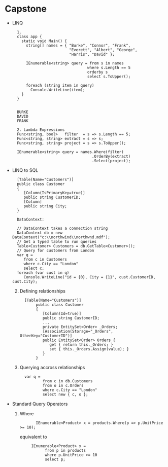 # Capstone
*  LINQ

         1.
         class app {
           static void Main() {
             string[] names = { "Burke", "Connor", "Frank", 
                                "Everett", "Albert", "George", 
                                "Harris", "David" };

             IEnumerable<string> query = from s in names 
                                        where s.Length == 5
                                        orderby s
                                        select s.ToUpper();

             foreach (string item in query)
               Console.WriteLine(item);
           }
         }
         
         
         BURKE
         DAVID
         FRANK
                                    
         2. Lambda Expressions
         Func<string, bool>   filter  = s => s.Length == 5;
         Func<string, string> extract = s => s;
         Func<string, string> project = s => s.ToUpper();

         IEnumerable<string> query = names.Where(filter) 
                                          .OrderBy(extract)
                                          .Select(project);
                                    
                                    
*  LINQ to SQL

         [Table(Name="Customers")]
         public class Customer
         {
            [Column(IsPrimaryKey=true)]
            public string CustomerID;
            [Column]
            public string City;
         }
         
         DataContext: 
         
         // DataContext takes a connection string 
         DataContext db = new   DataContext("c:\\northwind\\northwnd.mdf");
         // Get a typed table to run queries
         Table<Customer> Customers = db.GetTable<Customer>();
         // Query for customers from London
         var q =
            from c in Customers
            where c.City == "London"
            select c;
         foreach (var cust in q)
            Console.WriteLine("id = {0}, City = {1}", cust.CustomerID, cust.City);
            
    2. Defining relationships
    
             [Table(Name="Customers")]
                  public class Customer
                  {
                     [Column(Id=true)]
                     public string CustomerID;
                     ...
                     private EntitySet<Order> _Orders;
                     [Association(Storage="_Orders", OtherKey="CustomerID")]
                     public EntitySet<Order> Orders {
                        get { return this._Orders; }
                        set { this._Orders.Assign(value); }
                     }
                  }
    3. Querying accross relationships
    
             var q =
                     from c in db.Customers
                     from o in c.Orders
                     where c.City == "London"
                     select new { c, o };

*  Standard Query Operators 
    1. Where
    
                  IEnumerable<Product> x = products.Where(p => p.UnitPrice >= 10);
         
       equivalent to 
       
                IEnumerable<Product> x =
                      from p in products
                      where p.UnitPrice >= 10
                      select p;
